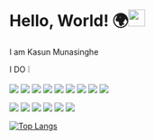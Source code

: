 
# Hello, World! 🌍<img src="https://raw.githubusercontent.com/MartinHeinz/MartinHeinz/master/wave.gif" width="30px">

I am Kasun Munasinghe

I DO ❕ 
<br/>
<br/>
<img src="https://img.shields.io/badge/C%23-239120?style=for-the-badge&logo=c-sharp&logoColor=white">
<img src="https://img.shields.io/badge/Python-3776AB?style=for-the-badge&logo=python&logoColor=white">
<img src="https://img.shields.io/badge/HTML5-E34F26?style=for-the-badge&logo=html5&logoColor=white">
<img src="https://img.shields.io/badge/JavaScript-F7DF1E?style=for-the-badge&logo=javascript&logoColor=black">
<img src="https://img.shields.io/badge/CSS3-1572B6?style=for-the-badge&logo=css3&logoColor=white">
<img src="https://img.shields.io/badge/C%2B%2B-00599C?style=for-the-badge&logo=c%2B%2B&logoColor=whit">
<img src="https://img.shields.io/badge/C%2B%2B-00599C?style=for-the-badge&logo=c%2B%2B&logoColor=whit">
<img src="https://img.shields.io/badge/C%2B%2B-00599C?style=for-the-badge&logo=c%2B%2B&logoColor=whit">
<img src="https://img.shields.io/badge/Dart-0175C2?style=for-the-badge&logo=dart&logoColor=whit">

<img src="https://img.shields.io/badge/.NET-5C2D91?style=for-the-badge&logo=.net&logoColor=white">
<img src="https://img.shields.io/badge/Flutter-02569B?style=for-the-badge&logo=flutter&logoColor=white">
<img src="https://img.shields.io/badge/Bootstrap-563D7C?style=for-the-badge&logo=bootstrap&logoColor=whit">

<img src="https://img.shields.io/badge/Unity-100000?style=for-the-badge&logo=unity&logoColor=white">

<img src="https://img.shields.io/badge/MySQL-00000F?style=for-the-badge&logo=mysql&logoColor=white">

<img src="	https://img.shields.io/badge/Microsoft_Azure-0089D6?style=for-the-badge&logo=microsoft-azure&logoColor=white">
<img src="">


[1.2]: http://i.imgur.com/wWzX9uB.png (twitter icon without padding)
[2.2]: https://raw.githubusercontent.com/MartinHeinz/MartinHeinz/master/linkedin-3-16.png (LinkedIn icon without padding)



<a href="https://github-readme-stats.vercel.app/api/top-langs/?username=kuMunasinghe&theme=blue-green">
 

[![Top Langs](https://github-readme-stats.vercel.app/api/top-langs/?username=kuMunasinghe&langs_count=10)](https://github.com/anuraghazra/github-readme-stats)
